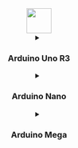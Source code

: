 <div align="center">
  <a href="https://www.arduino.cc/"><img height="50" src="https://th.bing.com/th/id/R.ab13f6998f7cda52f010fe467f392962?rik=ZLgsXcGFlWpjAQ&pid=ImgRaw&r=0"  /></a>
  <details>
<summary><H3>Arduino Uno R3</H3></summary>
  <img src="https://upload.wikimedia.org/wikipedia/commons/c/c9/Pinout_of_ARDUINO_Board_and_ATMega328PU.svg"  />
    <a href="https://docs.arduino.cc/resources/datasheets/A000066-datasheet.pdf">DATASHEET</a>
</details>
  <details>
<summary><H3>Arduino Nano</H3></summary>
  <img src="https://upload.wikimedia.org/wikipedia/commons/e/e4/Arduino-nano-pinout.png"  />
    <a href="https://docs.arduino.cc/resources/datasheets/A000005-datasheet.pdf">DATASHEET</a>
</details>
    <details>
<summary><H3>Arduino Mega</H3></summary>
  <img src="https://upload.wikimedia.org/wikipedia/commons/1/1c/Arduino-mega-pinout.png"  />
</details>
</div>


